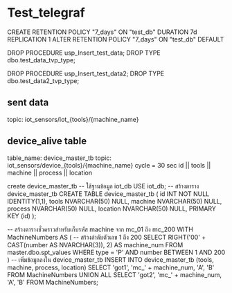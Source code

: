 # Test_telegraf

CREATE RETENTION POLICY "7_days" ON "test_db" DURATION 7d REPLICATION 1
ALTER RETENTION POLICY "7_days" ON "test_db" DEFAULT

DROP PROCEDURE usp_Insert_test_data;
DROP TYPE dbo.test_data_tvp_type;

DROP PROCEDURE usp_Insert_test_data2;
DROP TYPE dbo.test_data2_tvp_type;

## sent data
topic: iot_sensors/iot_{tools}/{machine_name}

## device_alive table
table_name: device_master_tb
topic: iot_sensors/device_{tools}/{machine_name}
cycle = 30 sec
id || tools || machine || process || location

create device_master_tb
-- ใช้ฐานข้อมูล iot_db
USE iot_db;
-- สร้างตาราง device_master_tb
CREATE TABLE device_master_tb (
    id INT NOT NULL IDENTITY(1,1),
    tools NVARCHAR(50) NULL,
    machine NVARCHAR(50) NULL,
    process NVARCHAR(50) NULL,
    location NVARCHAR(50) NULL,
    PRIMARY KEY (id)
);


-- สร้างตารางชั่วคราวสำหรับเก็บรหัส machine จาก mc_01 ถึง mc_200
WITH MachineNumbers AS (
    -- สร้างลำดับตัวเลข 1 ถึง 200
    SELECT RIGHT('00' + CAST(number AS NVARCHAR(3)), 2) AS machine_num
    FROM master.dbo.spt_values
    WHERE type = 'P' AND number BETWEEN 1 AND 200
)
-- เพิ่มข้อมูลลงใน device_master_tb
INSERT INTO device_master_tb (tools, machine, process, location)
SELECT 'got1', 'mc_' + machine_num, 'A', 'B'
FROM MachineNumbers
UNION ALL
SELECT 'got2', 'mc_' + machine_num, 'A', 'B'
FROM MachineNumbers;

